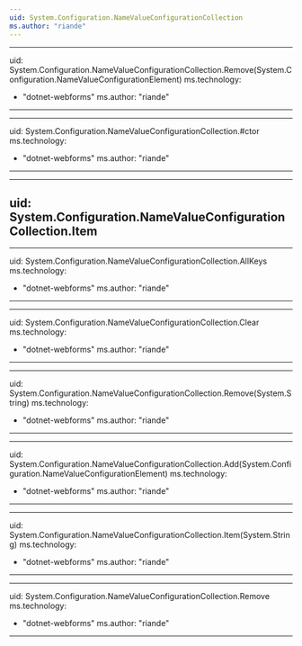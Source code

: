 ```yaml
---
uid: System.Configuration.NameValueConfigurationCollection
ms.author: "riande"
---
```


---
uid: System.Configuration.NameValueConfigurationCollection.Remove(System.Configuration.NameValueConfigurationElement)
ms.technology: 
  - "dotnet-webforms"
ms.author: "riande"
---

---
uid: System.Configuration.NameValueConfigurationCollection.#ctor
ms.technology: 
  - "dotnet-webforms"
ms.author: "riande"
---

---
uid: System.Configuration.NameValueConfigurationCollection.Item
---

---
uid: System.Configuration.NameValueConfigurationCollection.AllKeys
ms.technology: 
  - "dotnet-webforms"
ms.author: "riande"
---

---
uid: System.Configuration.NameValueConfigurationCollection.Clear
ms.technology: 
  - "dotnet-webforms"
ms.author: "riande"
---

---
uid: System.Configuration.NameValueConfigurationCollection.Remove(System.String)
ms.technology: 
  - "dotnet-webforms"
ms.author: "riande"
---

---
uid: System.Configuration.NameValueConfigurationCollection.Add(System.Configuration.NameValueConfigurationElement)
ms.technology: 
  - "dotnet-webforms"
ms.author: "riande"
---

---
uid: System.Configuration.NameValueConfigurationCollection.Item(System.String)
ms.technology: 
  - "dotnet-webforms"
ms.author: "riande"
---

---
uid: System.Configuration.NameValueConfigurationCollection.Remove
ms.technology: 
  - "dotnet-webforms"
ms.author: "riande"
---
